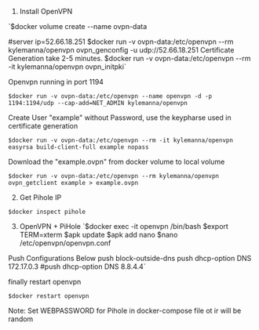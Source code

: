 1. Install OpenVPN

`$docker volume create --name ovpn-data

#server ip=52.66.18.251
$docker run -v ovpn-data:/etc/openvpn --rm kylemanna/openvpn ovpn_genconfig -u udp://52.66.18.251
Certificate Generation take 2-5 minutes.
$docker run -v ovpn-data:/etc/openvpn --rm -it kylemanna/openvpn ovpn_initpki`

Openvpn running in port 1194

`$docker run -v ovpn-data:/etc/openvpn --name openvpn -d -p 1194:1194/udp --cap-add=NET_ADMIN kylemanna/openvpn`

Create User "example" without Password, use the keypharse used in certificate generation

`$docker run -v ovpn-data:/etc/openvpn --rm -it kylemanna/openvpn easyrsa build-client-full example nopass`

Download the "example.ovpn" from docker volume to local volume

`$docker run -v ovpn-data:/etc/openvpn --rm kylemanna/openvpn ovpn_getclient example > example.ovpn`

2. Get Pihole IP

`$docker inspect pihole`

3. OpenVPN + PiHole
`$docker exec -it openvpn /bin/bash
$export TERM=xterm
$apk update 
$apk add nano 
$nano /etc/openvpn/openvpn.conf

Push Configurations Below
push block-outside-dns
push dhcp-option DNS 172.17.0.3
#push dhcp-option DNS 8.8.4.4`


finally restart openvpn

`$docker restart openvpn`

Note: Set WEBPASSWORD for Pihole in docker-compose file ot ir will be random
